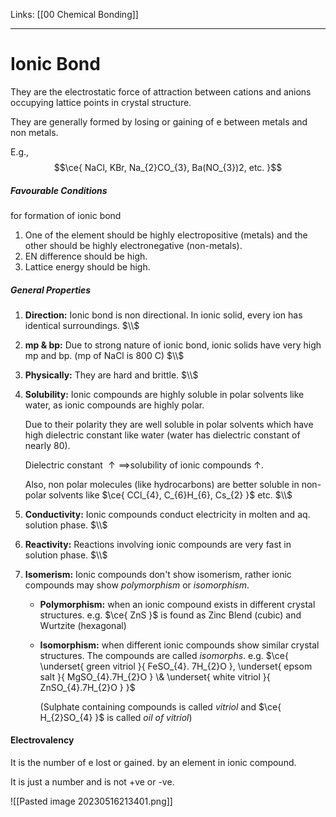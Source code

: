 Links: [[00 Chemical Bonding]]
___
# Ionic Bond
They are the electrostatic force of attraction between cations and anions occupying lattice points in crystal structure.

They are generally formed  by losing or gaining of e between metals and non metals. 

E.g.,
$$\ce{ NaCl, KBr, Na_{2}CO_{3}, Ba(NO_{3})2, etc. }$$

##### Favourable Conditions
for formation of ionic bond

1. One of the element should be highly electropositive (metals) and the other should be highly electronegative (non-metals).
2. EN difference should be high.
3. Lattice energy should be high. 

##### General Properties

1. **Direction:** Ionic bond is non directional. In ionic solid, every ion has identical surroundings. 
$\\$

1. **mp & bp:** Due to strong nature of ionic bond, ionic solids have very high mp and bp. (mp of NaCl is 800 C)
$\\$

1. **Physically:** They are hard and brittle. 
$\\$

1. **Solubility:** Ionic compounds are highly soluble in polar solvents like water, as ionic compounds are highly polar. 

	Due to their polarity they are well soluble in polar solvents which have high dielectric constant like water (water has dielectric constant of nearly 80).

	Dielectric constant $\uparrow \implies$solubility of ionic compounds $\uparrow$.

	Also, non polar molecules (like hydrocarbons) are better soluble in non-polar solvents like $\ce{ CCl_{4}, C_{6}H_{6}, Cs_{2} }$ etc. 
	$\\$

1. **Conductivity:** Ionic compounds conduct electricity in molten and aq. solution phase. 
$\\$

1. **Reactivity:** Reactions involving ionic compounds are very fast in solution phase. 
$\\$

1. **Isomerism:** Ionic compounds don't show isomerism, rather ionic compounds may show *polymorphism* or *isomorphism*.
   
	- **Polymorphism:** when an ionic compound exists in different crystal structures. e.g. $\ce{ ZnS }$ is found as Zinc Blend (cubic) and Wurtzite (hexagonal)
	- **Isomorphism:** when different ionic compounds show similar crystal structures. The compounds are called *isomorphs*. e.g. $\ce{ \underset{ green vitriol }{ FeSO_{4}. 7H_{2}O }, \underset{ epsom salt }{ MgSO_{4}.7H_{2}O } \& \underset{ white vitriol }{ ZnSO_{4}.7H_{2}O } }$

		(Sulphate containing compounds is called *vitriol* and $\ce{ H_{2}SO_{4} }$ is called *oil of vitriol*)

#### Electrovalency 
It is the number of e lost or gained. by an element in ionic compound. 

It is just a number and is not +ve or -ve. 

![[Pasted image 20230516213401.png]]
